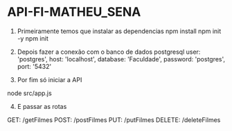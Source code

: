 # API-FI-MATHEU_SENA

1) Primeiramente temos que instalar as dependencias
  npm install
  npm init -y
  npm init
  
2) Depois fazer a conexão com o banco de dados postgresql
    user: 'postgres',
    host: 'localhost',
    database: 'Faculdade',
    password: 'postgres',
    port: '5432'
    
3) Por fim só iniciar a API

  node src/app.js
  
4) E passar as rotas

  GET:  /getFilmes
  POST: /postFilmes
  PUT: /putFilmes
  DELETE: /deleteFilmes
